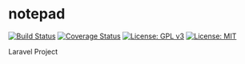 # notepad
[![Build Status](https://travis-ci.com/KelvinWanyama/notepad.svg?branch=master)](https://travis-ci.com/KelvinWanyama/notepad) [![Coverage Status](https://coveralls.io/repos/github/KelvinWanyama/notepad/badge.svg?branch=master)](https://coveralls.io/github/KelvinWanyama/notepad?branch=master) [![License: GPL v3](https://img.shields.io/badge/License-GPLv3-blue.svg)](https://www.gnu.org/licenses/gpl-3.0) [![License: MIT](https://img.shields.io/badge/License-MIT-yellow.svg)](https://opensource.org/licenses/MIT)



Laravel Project
